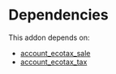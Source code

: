 # Dependencies

This addon depends on:

- [account_ecotax_sale](../../odoo-bringout-oca-account-fiscal-rule-account_ecotax_sale)
- [account_ecotax_tax](../../odoo-bringout-oca-account-fiscal-rule-account_ecotax_tax)
